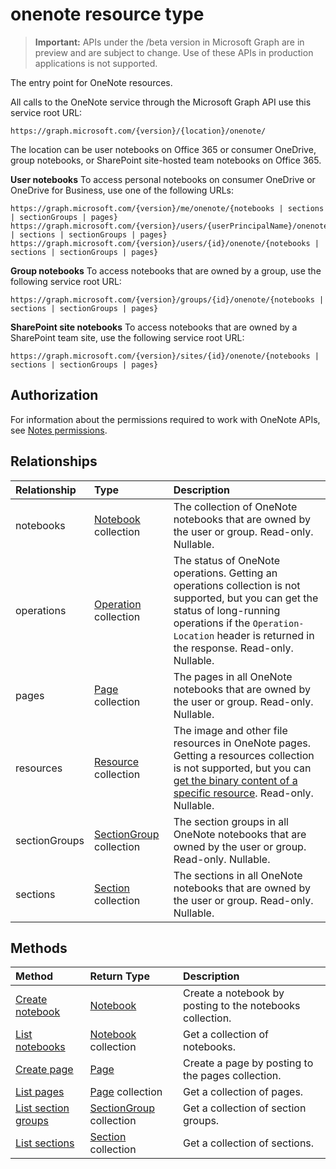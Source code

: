 # onenote resource type

> **Important:** APIs under the /beta version in Microsoft Graph are in preview and are subject to change. Use of these APIs in production applications is not supported.

The entry point for OneNote resources.

All calls to the OneNote service through the Microsoft Graph API use this service root URL:

```
https://graph.microsoft.com/{version}/{location}/onenote/ 
```

The location can be user notebooks on Office 365 or consumer OneDrive, group notebooks, or SharePoint site-hosted team notebooks on Office 365. 

**User notebooks** To access personal notebooks on consumer OneDrive or OneDrive for Business, use one of the following URLs:

```
https://graph.microsoft.com/{version}/me/onenote/{notebooks | sections | sectionGroups | pages} 
https://graph.microsoft.com/{version}/users/{userPrincipalName}/onenote/{notebooks | sections | sectionGroups | pages} 
https://graph.microsoft.com/{version}/users/{id}/onenote/{notebooks | sections | sectionGroups | pages} 
```

**Group notebooks** To access notebooks that are owned by a group, use the following service root URL:

```
https://graph.microsoft.com/{version}/groups/{id}/onenote/{notebooks | sections | sectionGroups | pages} 
```
**SharePoint site notebooks** To access notebooks that are owned by a SharePoint team site, use the following service root URL:

```
https://graph.microsoft.com/{version}/sites/{id}/onenote/{notebooks | sections | sectionGroups | pages} 
```

## Authorization

For information about the permissions required to work with OneNote APIs, see [Notes permissions](../concepts/permissions_reference.md#notes-permissions).

## Relationships
| Relationship | Type	|Description|
|:---------------|:--------|:----------|
|notebooks|[Notebook](notebook.md) collection|The collection of OneNote notebooks that are owned by the user or group. Read-only. Nullable.|
|operations|[Operation](onenoteoperation.md) collection |The status of OneNote operations. Getting an operations collection is not supported, but you can get the status of long-running operations if the `Operation-Location` header is returned in the response. Read-only. Nullable.|
|pages|[Page](page.md) collection|The pages in all OneNote notebooks that are owned by the user or group.  Read-only. Nullable.|
|resources|[Resource](resource.md) collection |The image and other file resources in OneNote pages. Getting a resources collection is not supported, but you can [get the binary content of a specific resource](resource.md). Read-only. Nullable.|
|sectionGroups|[SectionGroup](sectiongroup.md) collection|The section groups in all OneNote notebooks that are owned by the user or group.  Read-only. Nullable.|
|sections|[Section](section.md) collection|The sections in all OneNote notebooks that are owned by the user or group.  Read-only. Nullable.|

## Methods

| Method		   | Return Type	|Description|
|:---------------|:--------|:----------|
|[Create notebook](../api/onenote_post_notebooks.md) |[Notebook](notebook.md)| Create a notebook by posting to the notebooks collection.|
|[List notebooks](../api/onenote_list_notebooks.md) |[Notebook](notebook.md) collection| Get a collection of notebooks.|
|[Create page](../api/onenote_post_pages.md) |[Page](page.md)| Create a page by posting to the pages collection.|
|[List pages](../api/onenote_list_pages.md) |[Page](page.md) collection| Get a collection of pages.|
|[List section groups](../api/onenote_list_sectiongroups.md) |[SectionGroup](sectiongroup.md) collection| Get a collection of section groups.|
|[List sections](../api/onenote_list_sections.md) |[Section](section.md) collection| Get a collection of sections.|

<!-- uuid: 8fcb5dbc-d5aa-4681-8e31-b001d5168d79
2015-10-25 14:57:30 UTC -->
<!-- {
  "type": "#page.annotation",
  "description": "onenote resource",
  "keywords": "",
  "section": "documentation",
  "tocPath": ""
}-->
